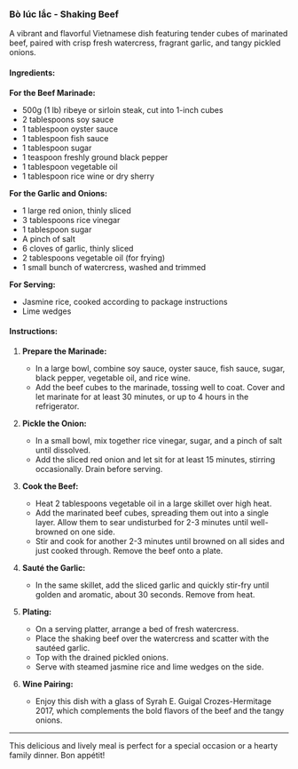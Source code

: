 ### Bò lúc lắc - Shaking Beef

A vibrant and flavorful Vietnamese dish featuring tender cubes of marinated beef, paired with crisp fresh watercress, fragrant garlic, and tangy pickled onions.

#### Ingredients:

**For the Beef Marinade:**
- 500g (1 lb) ribeye or sirloin steak, cut into 1-inch cubes
- 2 tablespoons soy sauce
- 1 tablespoon oyster sauce
- 1 tablespoon fish sauce
- 1 tablespoon sugar
- 1 teaspoon freshly ground black pepper
- 1 tablespoon vegetable oil
- 1 tablespoon rice wine or dry sherry

**For the Garlic and Onions:**
- 1 large red onion, thinly sliced
- 3 tablespoons rice vinegar
- 1 tablespoon sugar
- A pinch of salt
- 6 cloves of garlic, thinly sliced
- 2 tablespoons vegetable oil (for frying)
- 1 small bunch of watercress, washed and trimmed

**For Serving:**
- Jasmine rice, cooked according to package instructions
- Lime wedges

#### Instructions:

1. **Prepare the Marinade:**  
   - In a large bowl, combine soy sauce, oyster sauce, fish sauce, sugar, black pepper, vegetable oil, and rice wine. 
   - Add the beef cubes to the marinade, tossing well to coat. Cover and let marinate for at least 30 minutes, or up to 4 hours in the refrigerator.

2. **Pickle the Onion:**  
   - In a small bowl, mix together rice vinegar, sugar, and a pinch of salt until dissolved. 
   - Add the sliced red onion and let sit for at least 15 minutes, stirring occasionally. Drain before serving.

3. **Cook the Beef:**
   - Heat 2 tablespoons vegetable oil in a large skillet over high heat. 
   - Add the marinated beef cubes, spreading them out into a single layer. Allow them to sear undisturbed for 2-3 minutes until well-browned on one side.
   - Stir and cook for another 2-3 minutes until browned on all sides and just cooked through. Remove the beef onto a plate.

4. **Sauté the Garlic:**
   - In the same skillet, add the sliced garlic and quickly stir-fry until golden and aromatic, about 30 seconds. Remove from heat.

5. **Plating:**
   - On a serving platter, arrange a bed of fresh watercress. 
   - Place the shaking beef over the watercress and scatter with the sautéed garlic.
   - Top with the drained pickled onions.
   - Serve with steamed jasmine rice and lime wedges on the side.

6. **Wine Pairing:**
   - Enjoy this dish with a glass of Syrah E. Guigal Crozes-Hermitage 2017, which complements the bold flavors of the beef and the tangy onions.

---

This delicious and lively meal is perfect for a special occasion or a hearty family dinner. Bon appétit!